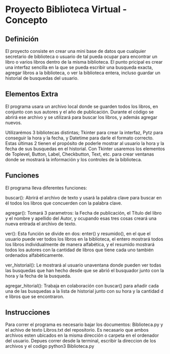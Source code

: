 # Proyecto Biblioteca Virtual - Concepto

## Definición
El proyecto consiste en crear una mini base de datos que cualquier secretario de biblioteca o usuario de tal pueda ocupar para encontrar un libro o varios libros dentro de la misma biblioteca. El punto pricipal es crear una interfaz sencilla en la que se pueda escribir una busqueda exacta, agregar libros a la biblioteca, o ver la biblioteca entera, incluso guardar un historial de busquedas del usuario. 

## Elementos Extra
El programa usara un archivo local donde se guarden todos los libros, en conjunto con sus autores y el año de publicación. Durante el código se abrirá ese archivo y se utilizará para buscar los libros, y además agregar nuevos. 

Utilizarémos 3 bibliotecas distintas; Tkinter para crear la interfaz, Pytz para conseguir la hora y la fecha, y Datetime para darle el formato correcto. Estas últimas 2 tienen el propósito de poderle mostrar al usuario la hora y la fecha de sus busquedas en el historial. Con Tkinter usaremos los elementos de Toplevel, Button, Label, Checkbutton, Text, etc. para crear ventanas donde se mostrará la información y los controles de la biblioteca. 

## Funciones
El programa lleva diferentes funciones:

buscar(): Abrirá el archivo de texto y usará la palabra clave para buscar en él todos los libros que concuerden con la palabra clave.

agregar(): Tomará 3 parametros: la Fecha de publicación, el Título del libro y el nombre y apellido del Autor, y ocupando esas tres cosas creará una nueva entrada el archivo de texto.

ver(): Esta función se divide en dos: enter() y resumido(), en el que el usuario puede ver todos los libros en la biblioteca, el entero mostrará todos los libros individualmente de manera alfabética, y el resumido mostrará todos los autores con la cantidad de libros que tiene cada uno también ordenados alfabéticamente.

ver_historial(): Le mostrará al usuario unaventana donde pueden ver todas las busquedas que han hecho desde que se abrió el busquador junto con la hora y la fecha de la busqueda.
 
agregar_hitorial(): Trabaja en colaboración con buscar() para añadir cada una de las busquedas a la lista de historial junto con su hora y la cantidad d e libros que se encontraron.


## Instrucciones

Para correr el programa es necesario bajar los documentos: Biblioteca.py y el achivo de texto Libros.txt del repositorio. Es necasario que ambos archivos esten ubicados en la misma dirección o carpeta en el ordenador del usuario. Depues correr desde la terminal, escribir la direccion de los archivos y el codigo python3 Biblioteca.py
